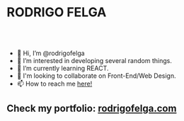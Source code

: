 # RODRIGO FELGA
  <link href="styles.css" rel="stylesheet" />
</head>
  <br>
  <br>
  <body>
        <ul>
          <li> 👋 Hi, I’m @rodrigofelga </li>
          <li> 👀 I’m interested in developing several random things.</li>
          <li> 🌱 I’m currently learning REACT.</li>
          <li> 💞️ I'm looking to collaborate on Front-End/Web Design.</li>
          <li> 📫 How to reach me <a href="mailto:rodrigofelga@icloud.com">here!</a> </li>
        </ul>
  
 ## Check my portfolio: [rodrigofelga.com](https://www.rodrigofelga.com) 

